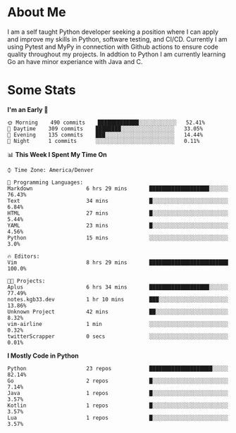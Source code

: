 # About Me
  I am a self taught Python developer seeking a position where I can apply and improve my skills in Python, software testing, and CI/CD. Currently I am using Pytest and MyPy in connection with Github actions to ensure code quality throughout my projects. In addtion to Python I am currently learning Go an have minor experiance with Java and C.
  
 # Some Stats
  
<!--START_SECTION:waka-->
**I'm an Early 🐤** 

```text
🌞 Morning    490 commits    █████████████░░░░░░░░░░░░   52.41% 
🌆 Daytime    309 commits    ████████░░░░░░░░░░░░░░░░░   33.05% 
🌃 Evening    135 commits    ███░░░░░░░░░░░░░░░░░░░░░░   14.44% 
🌙 Night      1 commits      ░░░░░░░░░░░░░░░░░░░░░░░░░   0.11%

```


📊 **This Week I Spent My Time On** 

```text
⌚︎ Time Zone: America/Denver

💬 Programming Languages: 
Markdown                 6 hrs 29 mins       ███████████████████░░░░░░   76.43% 
Text                     34 mins             █░░░░░░░░░░░░░░░░░░░░░░░░   6.84% 
HTML                     27 mins             █░░░░░░░░░░░░░░░░░░░░░░░░   5.44% 
YAML                     23 mins             █░░░░░░░░░░░░░░░░░░░░░░░░   4.56% 
Python                   15 mins             ░░░░░░░░░░░░░░░░░░░░░░░░░   3.0%

🔥 Editors: 
Vim                      8 hrs 29 mins       █████████████████████████   100.0%

🐱‍💻 Projects: 
Aplus                    6 hrs 34 mins       ███████████████████░░░░░░   77.49% 
notes.kgb33.dev          1 hr 10 mins        ███░░░░░░░░░░░░░░░░░░░░░░   13.86% 
Unknown Project          42 mins             ██░░░░░░░░░░░░░░░░░░░░░░░   8.32% 
vim-airline              1 min               ░░░░░░░░░░░░░░░░░░░░░░░░░   0.32% 
twitterScrapper          0 secs              ░░░░░░░░░░░░░░░░░░░░░░░░░   0.01%

```

**I Mostly Code in Python** 

```text
Python                   23 repos            ████████████████████░░░░░   82.14% 
Go                       2 repos             █░░░░░░░░░░░░░░░░░░░░░░░░   7.14% 
Java                     1 repos             █░░░░░░░░░░░░░░░░░░░░░░░░   3.57% 
Kotlin                   1 repos             █░░░░░░░░░░░░░░░░░░░░░░░░   3.57% 
Lua                      1 repos             █░░░░░░░░░░░░░░░░░░░░░░░░   3.57%

```



<!--END_SECTION:waka-->
